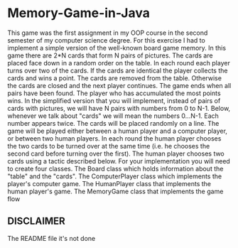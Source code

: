 # Memory-Game-in-Java
This game was the first assignment in my OOP course in the second semester of my computer science degree. For this exercise I had to implement a simple version of the well-known board game memory. In this game there are 2*N cards that form N pairs of pictures. The cards are placed face down in a random order on the table. In each round each player turns over two of the cards. If the cards are identical the player collects the cards and wins a point. The cards are removed from the table. Otherwise the cards are closed and the next player continues. The game ends when all pairs have been found. The player who has accumulated the most points wins. In the simplified version that you will implement, instead of pairs of cards with pictures, we will have N pairs with numbers from 0 to N-1. Below, whenever we talk about "cards" we will mean the numbers 0...N-1. Each number appears twice. The cards will be placed randomly on a line. The game will be played either between a human player and a computer player, or between two human players. In each round the human player chooses the two cards to be turned over at the same time (i.e. he chooses the second card before turning over the first). The human player chooses two cards using a tactic described below. For your implementation you will need to create four classes. The Board class which holds 
information about the "table" and the "cards". The ComputerPlayer class which implements the player's computer game. The HumanPlayer class that implements the human player's game. The MemoryGame class that implements the game flow

## DISCLAIMER 
The README file it's not done

